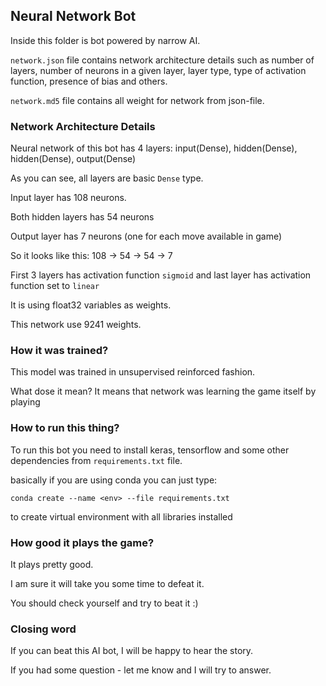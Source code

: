 ## Neural Network Bot
Inside this folder is bot powered by narrow AI.

`network.json` file contains network architecture details such as number of layers,
 number of neurons in a given layer, layer type, type of activation function, presence of bias and others.
 
`network.md5` file contains all weight for network from json-file.
 
 ### Network Architecture Details
 Neural network of this bot has 4 layers: input(Dense), hidden(Dense), hidden(Dense), output(Dense)
 
 As you can see, all layers are basic `Dense` type.
 
 Input layer has 108 neurons.
 
 Both hidden layers has 54 neurons
 
 Output layer has 7 neurons (one for each move available in game)
 
 So it looks like this: 108 -> 54 -> 54 -> 7
 
 First 3 layers has activation function `sigmoid` and last layer has activation function set to `linear`
 
 It is using float32 variables as weights.
 
 This network use 9241 weights.
 
 ### How it was trained?
 This model was trained in unsupervised reinforced fashion. 
 
 What dose it mean? It means that network was learning the game itself by playing
 
 ### How to run this thing?
 To run this bot you need to install keras, tensorflow and some other dependencies from `requirements.txt` file.
 
 basically if you are using conda you can just type: 
 
 `conda create --name <env> --file requirements.txt`
 
 to create virtual environment with all libraries installed
 
 ### How good it plays the game?
 It plays pretty good. 
 
 I am sure it will take you some time to defeat it.
 
 You should check yourself and try to beat it :)
 
 ### Closing word
 If you can beat this AI bot, I will be happy to hear the story.
 
 If you had some question - let me know and I will try to answer.